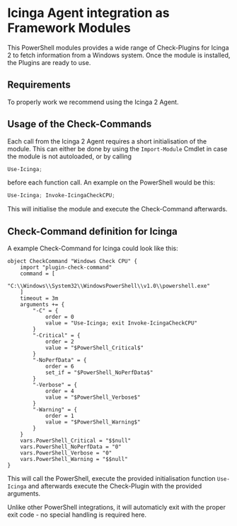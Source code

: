 Icinga Agent integration as Framework Modules
=====================================

This PowerShell modules provides a wide range of Check-Plugins for Icinga 2 to fetch information from a Windows system. Once the module is installed, the Plugins are ready to use.

Requirements
--------------

To properly work we recommend using the Icinga 2 Agent.

Usage of the Check-Commands
--------------

Each call from the Icinga 2 Agent requires a short initialisation of the module. This can either be done by using the `Import-Module` Cmdlet in case the module is not autoloaded, or by calling

```powershell
Use-Icinga;
```

before each function call. An example on the PowerShell would be this:

```powershell
Use-Icinga; Invoke-IcingaCheckCPU;
```

This will initialise the module and execute the Check-Command afterwards.

Check-Command definition for Icinga
--------------

A example Check-Command for Icinga could look like this:

```icinga
object CheckCommand "Windows Check CPU" {
    import "plugin-check-command"
    command = [
        "C:\\Windows\\System32\\WindowsPowerShell\\v1.0\\powershell.exe"
    ]
    timeout = 3m
    arguments += {
        "-C" = {
            order = 0
            value = "Use-Icinga; exit Invoke-IcingaCheckCPU"
        }
        "-Critical" = {
            order = 2
            value = "$PowerShell_Critical$"
        }
        "-NoPerfData" = {
            order = 6
            set_if = "$PowerShell_NoPerfData$"
        }
        "-Verbose" = {
            order = 4
            value = "$PowerShell_Verbose$"
        }
        "-Warning" = {
            order = 1
            value = "$PowerShell_Warning$"
        }
    }
    vars.PowerShell_Critical = "$$null"
    vars.PowerShell_NoPerfData = "0"
    vars.PowerShell_Verbose = "0"
    vars.PowerShell_Warning = "$$null"
}
```

This will call the PowerShell, execute the provided initialisation function `Use-Icinga` and afterwards execute the Check-Plugin with the provided arguments.

Unlike other PowerShell integrations, it will automaticly exit with the proper exit code - no special handling is required here.
